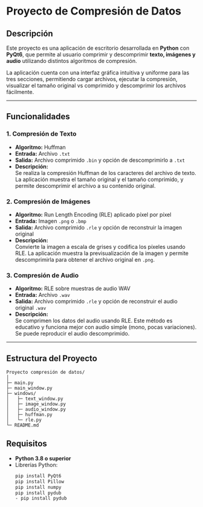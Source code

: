 # Proyecto de Compresión de Datos

## Descripción
Este proyecto es una aplicación de escritorio desarrollada en **Python** con **PyQt6**, que permite al usuario comprimir y descomprimir **texto, imágenes y audio** utilizando distintos algoritmos de compresión.

La aplicación cuenta con una interfaz gráfica intuitiva y uniforme para las tres secciones, permitiendo cargar archivos, ejecutar la compresión, visualizar el tamaño original vs comprimido y descomprimir los archivos fácilmente.

---

## Funcionalidades

### 1. Compresión de Texto
- **Algoritmo:** Huffman
- **Entrada:** Archivo `.txt`
- **Salida:** Archivo comprimido `.bin` y opción de descomprimirlo a `.txt`
- **Descripción:**  
  Se realiza la compresión Huffman de los caracteres del archivo de texto. La aplicación muestra el tamaño original y el tamaño comprimido, y permite descomprimir el archivo a su contenido original.

### 2. Compresión de Imágenes
- **Algoritmo:** Run Length Encoding (RLE) aplicado píxel por píxel
- **Entrada:** Imagen `.png` o `.bmp`
- **Salida:** Archivo comprimido `.rle` y opción de reconstruir la imagen original
- **Descripción:**  
  Convierte la imagen a escala de grises y codifica los píxeles usando RLE. La aplicación muestra la previsualización de la imagen y permite descomprimirla para obtener el archivo original en `.png`.

### 3. Compresión de Audio
- **Algoritmo:** RLE sobre muestras de audio WAV
- **Entrada:** Archivo `.wav`
- **Salida:** Archivo comprimido `.rle` y opción de reconstruir el audio original `.wav`
- **Descripción:**  
  Se comprimen los datos del audio usando RLE. Este método es educativo y funciona mejor con audio simple (mono, pocas variaciones). Se puede reproducir el audio descomprimido.

---

## Estructura del Proyecto

```text
Proyecto compresión de datos/
│
├─ main.py
├─ main_window.py
├─ windows/
│   ├─ text_window.py
│   ├─ image_window.py
│   ├─ audio_window.py
│   ├─ huffman.py
│   └─ rle.py
└─ README.md
```

## Requisitos
- **Python 3.8 o superior**
- Librerías Python:
  ```bash
  pip install PyQt6
  pip install Pillow
  pip install numpy
  pip install pydub
  - pip install pydub
